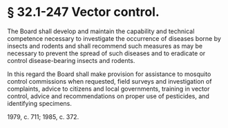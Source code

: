 # § 32.1-247 Vector control.

<p>The Board shall develop and maintain the capability and technical competence necessary to investigate the occurrence of diseases borne by insects and rodents and shall recommend such measures as may be necessary to prevent the spread of such diseases and to eradicate or control disease-bearing insects and rodents.</p><p>In this regard the Board shall make provision for assistance to mosquito control commissions when requested, field surveys and investigation of complaints, advice to citizens and local governments, training in vector control, advice and recommendations on proper use of pesticides, and identifying specimens.</p><p>1979, c. 711; 1985, c. 372.</p>